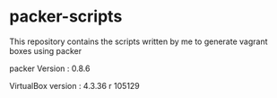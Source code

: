 # packer-scripts
This repository contains the scripts written by me to generate vagrant boxes using packer


packer Version : 0.8.6

VirtualBox version : 4.3.36 r 105129

